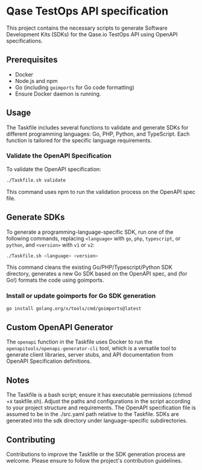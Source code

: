 # Qase TestOps API specification

This project contains the necessary scripts to generate Software Development Kits (SDKs) for the Qase.io TestOps API 
using OpenAPI specifications.

## Prerequisites

- Docker
- Node.js and npm
- Go (including `goimports` for Go code formatting)
- Ensure Docker daemon is running.

## Usage

The Taskfile includes several functions to validate and generate SDKs for different programming languages: 
Go, PHP, Python, and TypeScript. Each function is tailored for the specific language requirements.

### Validate the OpenAPI Specification

To validate the OpenAPI specification:

```bash
./Taskfile.sh validate
```

This command uses npm to run the validation process on the OpenAPI spec file.

## Generate SDKs

To generate a programming-language-specific SDK, run one of the following commands, 
replacing `<language>` with `go`, `php`, `typescript`, or `python`, and `<version>` with `v1` or `v2`:

```bash
./Taskfile.sh <language> <version>
```

This command cleans the existing Go/PHP/Typescript/Python SDK directory, generates a new Go SDK based on the OpenAPI spec, 
and (for Go!) formats the code using goimports.

### Install or update goimports for Go SDK generation

```bash
go install golang.org/x/tools/cmd/goimports@latest
```

## Custom OpenAPI Generator

The `openapi` function in the Taskfile uses Docker to run the `openapitools/openapi-generator-cli` tool,
which is a versatile tool to generate client libraries, server stubs, and API documentation from
OpenAPI Specification definitions.

## Notes

The Taskfile is a bash script; ensure it has executable permissions (chmod +x taskfile.sh).
Adjust the paths and configurations in the script according to your project structure and requirements.
The OpenAPI specification file is assumed to be in the ./src.yaml path relative to the Taskfile.
SDKs are generated into the sdk directory under language-specific subdirectories.

## Contributing

Contributions to improve the Taskfile or the SDK generation process are welcome. 
Please ensure to follow the project's contribution guidelines.

